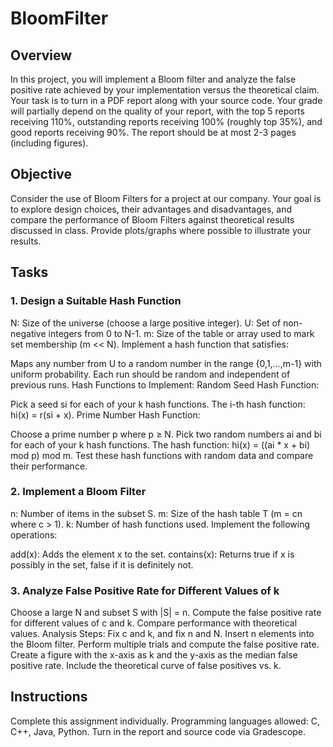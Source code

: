 # BloomFilter

## Overview
In this project, you will implement a Bloom filter and analyze the false positive rate achieved by your implementation versus the theoretical claim. Your task is to turn in a PDF report along with your source code. Your grade will partially depend on the quality of your report, with the top 5 reports receiving 110%, outstanding reports receiving 100% (roughly top 35%), and good reports receiving 90%. The report should be at most 2-3 pages (including figures).

## Objective
Consider the use of Bloom Filters for a project at our company. Your goal is to explore design choices, their advantages and disadvantages, and compare the performance of Bloom Filters against theoretical results discussed in class. Provide plots/graphs where possible to illustrate your results.

## Tasks
### 1. Design a Suitable Hash Function
N: Size of the universe (choose a large positive integer).
U: Set of non-negative integers from 0 to N-1.
m: Size of the table or array used to mark set membership (m << N).
Implement a hash function that satisfies:

Maps any number from U to a random number in the range {0,1,…,m-1} with uniform probability.
Each run should be random and independent of previous runs.
Hash Functions to Implement:
Random Seed Hash Function:

Pick a seed si for each of your k hash functions.
The i-th hash function: hi(x) = r(si + x).
Prime Number Hash Function:

Choose a prime number p where p ≥ N.
Pick two random numbers ai and bi for each of your k hash functions.
The hash function: hi(x) = ((ai * x + bi) mod p) mod m.
Test these hash functions with random data and compare their performance.

### 2. Implement a Bloom Filter
n: Number of items in the subset S.
m: Size of the hash table T (m = cn where c > 1).
k: Number of hash functions used.
Implement the following operations:

add(x): Adds the element x to the set.
contains(x): Returns true if x is possibly in the set, false if it is definitely not.
### 3. Analyze False Positive Rate for Different Values of k
Choose a large N and subset S with |S| = n.
Compute the false positive rate for different values of c and k.
Compare performance with theoretical values.
Analysis Steps:
Fix c and k, and fix n and N.
Insert n elements into the Bloom filter.
Perform multiple trials and compute the false positive rate.
Create a figure with the x-axis as k and the y-axis as the median false positive rate. Include the theoretical curve of false positives vs. k.

## Instructions
Complete this assignment individually.
Programming languages allowed: C, C++, Java, Python.
Turn in the report and source code via Gradescope.
